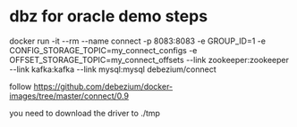 # dbz for oracle demo steps

docker run -it --rm --name connect -p 8083:8083 -e GROUP_ID=1 -e CONFIG_STORAGE_TOPIC=my_connect_configs -e OFFSET_STORAGE_TOPIC=my_connect_offsets --link zookeeper:zookeeper --link kafka:kafka --link mysql:mysql debezium/connect

follow <https://github.com/debezium/docker-images/tree/master/connect/0.9>

you need to download the driver to ./tmp